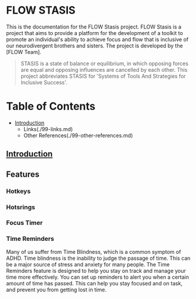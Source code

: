 # FLOW STASIS
This is the documentation for the FLOW Stasis project. FLOW Stasis is a project that aims to provide a platform for the development of a toolkit to promote an individual's ability to achieve focus and flow that is inclusive of our neurodivergent brothers and sisters. The project is developed by the [FLOW Team]. 

> STASIS is a state of balance or equilibrium, in which opposing forces are equal and opposing influences are cancelled by each other. This project abbreviates STASIS for 'Systems of Tools And Strategies for Inclusive Success'.

# Table of Contents

- [Introduction](#introduction)
  - Links(./99-links.md)
  - Other References(./99-other-references.md)




## [Introduction](#introduction)


## Features
### Hotkeys

### Hotsrings


### Focus Timer


### Time Reminders
Many of us suffer from Time Blindness, which is a common symptom of ADHD. Time blindness is the inability to judge the passage of time. This can be a major source of stress and anxiety for many people. The Time Reminders feature is designed to help you stay on track and manage your time more effectively. You can set up reminders to alert you when a certain amount of time has passed. This can help you stay focused and on task, and prevent you from getting lost in time.
